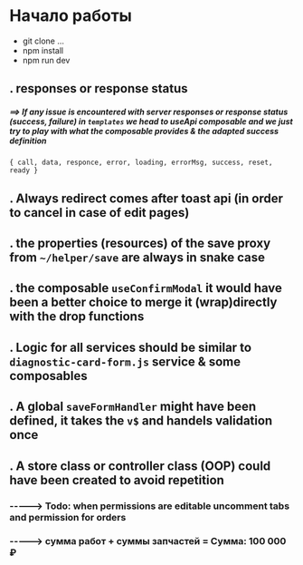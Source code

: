 # Начало работы

- git clone ...
- npm install
- npm run dev


## . responses or response status 
#####  ==>  If any issue is encountered with server responses or response status (success, failure) in `templates`  we head to useApi composable and we just try to play with what the composable provides & the adapted success definition 
`{ call, data, responce, error, loading, errorMsg, success, reset, ready }`


## . Always redirect comes after toast api (in order to cancel in case of edit pages)

## . the properties (resources) of the save proxy from `~/helper/save` are always in snake case 

## . the composable `useConfirmModal` it would have been a better choice to merge it (wrap)directly with the drop functions

## . Logic for all services should be similar to `diagnostic-card-form.js` service & some composables

## . A global `saveFormHandler` might have been defined, it takes the `v$` and handels validation once

## . A store class or controller class (OOP) could have been created to avoid repetition

### -----> Todo: when permissions are editable uncomment tabs and permission for orders
### -----> сумма работ + суммы запчастей = Сумма: 100 000 ₽

